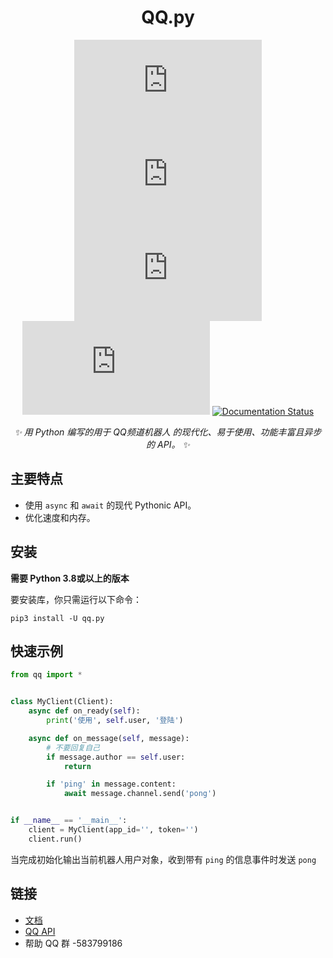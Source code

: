 <div align="center">

# QQ.py

[![GitHub issues](https://img.shields.io/github/issues/foxwhite25/qq.py?style=for-the-badge)](https://github.com/foxwhite25/qq.py/issues)
[![PyPI - License](https://img.shields.io/pypi/l/qq.py?style=for-the-badge)](https://pypi.org/project/qq.py/)
[![PyPI - Status](https://img.shields.io/pypi/status/qq.py?style=for-the-badge)](https://pypi.org/project/qq.py/)
[![PyPI](https://img.shields.io/pypi/v/qq.py?style=for-the-badge)](https://pypi.org/project/qq.py/)
[![Documentation Status](https://readthedocs.org/projects/qqpy/badge/?version=latest&style=for-the-badge)](https://qqpy.readthedocs.io/zh_CN/latest/?badge=latest)

_✨ 用 Python 编写的用于 QQ频道机器人 的现代化、易于使用、功能丰富且异步的 API。 ✨_

</div>

## 主要特点

- 使用 ``async`` 和 ``await`` 的现代 Pythonic API。
- 优化速度和内存。

## 安装

**需要 Python 3.8或以上的版本**

要安装库，你只需运行以下命令：
```
pip3 install -U qq.py
```

## 快速示例
```python
from qq import *


class MyClient(Client):
    async def on_ready(self):
        print('使用', self.user, '登陆')

    async def on_message(self, message):
        # 不要回复自己
        if message.author == self.user:
            return

        if 'ping' in message.content:
            await message.channel.send('pong')


if __name__ == '__main__':
    client = MyClient(app_id='', token='')
    client.run()
```
当完成初始化输出当前机器人用户对象，收到带有 ``ping`` 的信息事件时发送 ``pong``

## 链接
* [文档](https://qqpy.readthedocs.io/zh_CN/latest/?badge=latest)
* [QQ API](https://bot.q.qq.com/wiki/develop/api/)
* 帮助 QQ 群 -583799186
